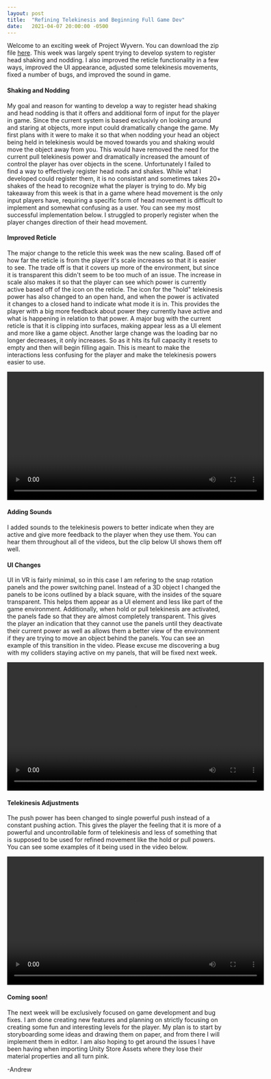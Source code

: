```yaml
---
layout: post
title:  "Refining Telekinesis and Beginning Full Game Dev"
date:   2021-04-07 20:00:00 -0500
---
```

<p>Welcome to an exciting week of Project Wyvern. You can download the zip file <a href="https://drive.google.com/file/d/1PRMk9uwcoNwPtlWEC3YU9rmW_ZjfHRnX/view?usp=sharing">here</a>. This week was largely spent trying to develop system to register head shaking and nodding. I also improved the reticle functionality in a few ways, improved the UI appearance, adjusted some telekinesis movements, fixed a number of bugs, and improved the sound in game.</p>

<h4>Shaking and Nodding</h4>
<p>My goal and reason for wanting to develop a way to register head shaking and head nodding is that it offers and additional form of input for the player in game. Since the current system is based exclusivly on looking around and staring at objects, more input could dramatically change the game. My first plans with it were to make it so that when nodding your head an object being held in telekinesis would be moved towards you and shaking would move the object away from you. This would have removed the need for the current pull telekinesis power and dramatically increased the amount of control the player has over objects in the scene. Unfortunately I failed to find a way to effectively register head nods and shakes. While what I developed could register them, it is no consistant and sometimes takes 20+ shakes of the head to recognize what the player is trying to do. My big takeaway from this week is that in a game where head movement is the only input players have, requiring a specific form of head movement is difficult to implement and somewhat confusing as a user. You can see my most successful implementation below. I struggled to properly register when the player changes direction of their head movement.</p>

<h4>Improved Reticle</h4>
<p>The major change to the reticle this week was the new scaling. Based off of how far the reticle is from the player it's scale increases so that it is easier to see. The trade off is that it covers up more of the environment, but since it is transparent this didn't seem to be too much of an issue. The increase in scale also makes it so that the player can see which power is currently active based off of the icon on the reticle. The icon for the "hold" telekinesis power has also changed to an open hand, and when the power is activated it changes to a closed hand to indicate what mode it is in. This provides the player with a big more feedback about power they currently have active and what is happening in relation to that power. A major bug with the current reticle is that it is clipping into surfaces, making appear less as a UI element and more like a game object. Another large change was the loading bar no longer decreases, it only increases. So as it hits its full capacity it resets to empty and then will begin filling again. This is meant to make the interactions less confusing for the player and make the telekinesis powers easier to use.</p>

<video width="600" height="auto" controls>
    <source src="{{site.url}}/assets/4_7/reticle.mp4" alt="Show reticle scaling, new hand, and loading bar!" type="video/mp4"/>
</video>

<h4>Adding Sounds</h4>
<p>I added sounds to the telekinesis powers to better indicate when they are active and give more feedback to the player when they use them. You can hear them throughout all of the videos, but the clip below UI shows them off well.</p>

<h4>UI Changes</h4>
<p>UI in VR is fairly minimal, so in this case I am refering to the snap rotation panels and the power switching panel. Instead of a 3D object I changed the panels to be icons outlined by a black square, with the insides of the square transparent. This helps them appear as a UI element and less like part of the game environment. Additionally, when hold or pull telekinesis are activated, the panels fade so that they are almost completely transparent. This gives the player an indication that they cannot use the panels until they deactivate their current power as well as allows them a better view of the environment if they are trying to move an object behind the panels. You can see an example of this transition in the video. Please excuse me discovering a bug with my colliders staying active on my panels, that will be fixed next week.</p>

<video width="600" height="auto" controls>
    <source src="{{site.url}}/assets/4_7/soundAndUI.mp4" alt="Show off UI change and sound" type="video/mp4"/>
</video>

<h4>Telekinesis Adjustments</h4>
<p>The push power has been changed to single powerful push instead of a constant pushing action. This gives the player the feeling that it is more of a powerful and uncontrollable form of telekinesis and less of something that is supposed to be used for refined movement like the hold or pull powers. You can see some examples of it being used in the video below.</p>

<video width="600" height="auto" controls>
    <source src="{{site.url}}/assets/4_7/push.mp4" alt="Showing new push" type="video/mp4"/>
</video>

<h4>Coming soon!</h4>
<p>The next week will be exclusively focused on game development and bug fixes. I am done creating new features and planning on strictly focusing on creating some fun and interesting levels for the player. My plan is to start by storyboarding some ideas and drawing them on paper, and from there I will implement them in editor. I am also hoping to get around the issues I have been having when importing Unity Store Assets where they lose their material properties and all turn pink.</p>

<p>-Andrew</p>
